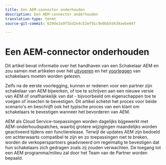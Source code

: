 ```yaml
---
title: Een AEM-connector onderhouden
description: Een AEM-connector onderhouden
translation-type: tm+mt
source-git-commit: 629de3a9f55d2e4c52ef91c9e0bb5d439aebe84f

---
```



Een AEM-connector onderhouden
============================

Dit artikel bevat informatie over het handhaven van een Schakelaar AEM en zou samen met artikelen over het [uitvoeren](implement.md) en het [voorleggen](submit.md) van schakelaars moeten worden gelezen.

Zelfs na de eerste voorlegging, kunnen er redenen voor een partner zijn schakelaar van AEM bijwerken, of toe te schrijven aan een nieuwe versie van AEM of onafhankelijk van dat - bijvoorbeeld om eigenschappen toe te voegen of insecten te bevestigen. Dit artikel schetst het proces voor beide scenario&#39;s en beschrijft ook het typische proces van een klant om schakelaars te bevestigen wanneer het bevorderen van AEM.

AEM als Cloud Service-toepassingen worden dagelijks bijgewerkt met AEM-onderhoudspatches, waarbij grotere wijzigingen maandelijks worden geactiveerd tijdens een functierelease. Terwijl de updates AEM zijn bedoeld om achterwaarts compatibel te zijn en zo toepassingen niet te breken, worden de verkoperspartners geadviseerd om regelmatig te bevestigen dat hun schakelaars zich gedragen zoals zij zouden verwachten. De toegang tot een AEM programma/milieu zal door het Team van de Partner worden bepaald.